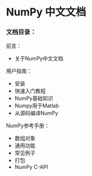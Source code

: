 # NumPy 中文文档

### 文档目录：

前言：

- 关于NumPy中文文档

用户指南：

- 安装
- 快速入门教程
- NumPy基础知识
- Numpy用于Matlab
- 从源码编译NumPy

NumPy参考手册：

- 数组对象
- 通用功能
- 常见例子
- 打包
- NumPy C-API